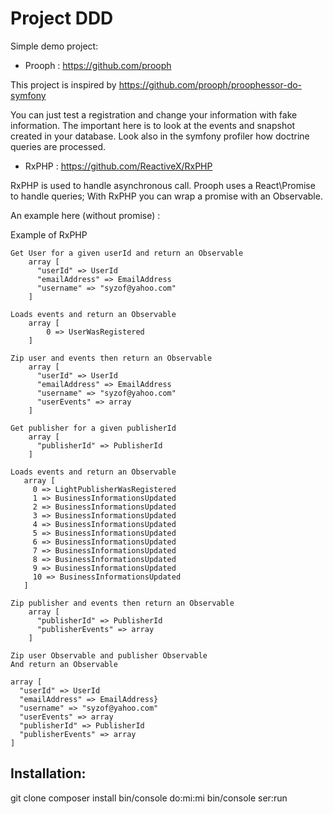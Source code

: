 Project DDD
===========

Simple demo project:

* Prooph : https://github.com/prooph

This project is inspired by https://github.com/prooph/proophessor-do-symfony

You can just test a registration and change your information with fake information.
The important here is to look at the events and snapshot created in your database.
Look also in the symfony profiler how doctrine queries are processed.

* RxPHP : https://github.com/ReactiveX/RxPHP

RxPHP is used to handle asynchronous call. Prooph uses a React\Promise to 
handle queries; With RxPHP you can wrap a promise with an Observable.

An example here (without promise) : 

Example of RxPHP

```
Get User for a given userId and return an Observable
    array [
      "userId" => UserId 
      "emailAddress" => EmailAddress
      "username" => "syzof@yahoo.com"
    ]
```
```
Loads events and return an Observable
    array [
        0 => UserWasRegistered 
    ]
``` 

```
Zip user and events then return an Observable
    array [
      "userId" => UserId
      "emailAddress" => EmailAddress
      "username" => "syzof@yahoo.com"
      "userEvents" => array
    ]
```

```
Get publisher for a given publisherId
    array [
      "publisherId" => PublisherId
    ]
```
```
Loads events and return an Observable
   array [
     0 => LightPublisherWasRegistered
     1 => BusinessInformationsUpdated
     2 => BusinessInformationsUpdated
     3 => BusinessInformationsUpdated
     4 => BusinessInformationsUpdated
     5 => BusinessInformationsUpdated
     6 => BusinessInformationsUpdated
     7 => BusinessInformationsUpdated
     8 => BusinessInformationsUpdated
     9 => BusinessInformationsUpdated
     10 => BusinessInformationsUpdated
   ] 
```
```
Zip publisher and events then return an Observable
    array [
      "publisherId" => PublisherId
      "publisherEvents" => array
    ]
```
```
Zip user Observable and publisher Observable
And return an Observable

array [
  "userId" => UserId
  "emailAddress" => EmailAddress}
  "username" => "syzof@yahoo.com"
  "userEvents" => array
  "publisherId" => PublisherId 
  "publisherEvents" => array
]

```

Installation:
-------------

git clone
composer install
bin/console do:mi:mi
bin/console ser:run

